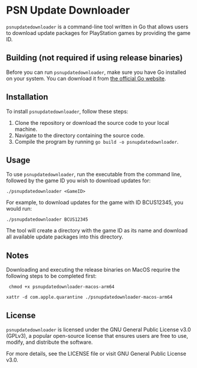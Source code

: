 # PSN Update Downloader

`psnupdatedownloader` is a command-line tool written in Go that allows users to download update packages for PlayStation games by providing the game ID.

## Building (not required if using release binaries)

Before you can run `psnupdatedownloader`, make sure you have Go installed on your system. You can download it from [the official Go website](https://golang.org/dl/).

## Installation

To install `psnupdatedownloader`, follow these steps:

1.  Clone the repository or download the source code to your local machine.
2.  Navigate to the directory containing the source code.
3.  Compile the program by running `go build -o psnupdatedownloader`.

## Usage

To use `psnupdatedownloader`, run the executable from the command line, followed by the game ID you wish to download updates for:

`./psnupdatedownloader <GameID>`

For example, to download updates for the game with ID BCUS12345, you would run:

`./psnupdatedownloader BCUS12345`

The tool will create a directory with the game ID as its name and download all available update packages into this directory.

## Notes

Downloading and executing the release binaries on MacOS requrire the following steps to be completed first:

` chmod +x psnupdatedownloader-macos-arm64`

`xattr -d com.apple.quarantine ./psnupdatedownloader-macos-arm64`

## License

`psnupdatedownloader` is licensed under the GNU General Public License v3.0 (GPLv3), a popular open-source license that ensures users are free to use, modify, and distribute the software.

For more details, see the LICENSE file or visit GNU General Public License v3.0.
